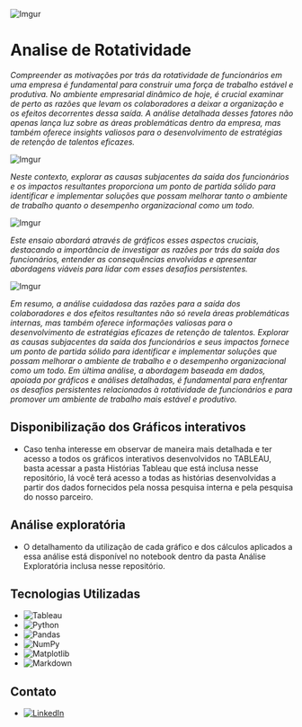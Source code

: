 ![Imgur](https://i.imgur.com/Cdf5PFB.png)

# Analise de Rotatividade
*Compreender as motivações por trás da rotatividade de funcionários em uma empresa é fundamental para construir uma força de trabalho estável e produtiva. No ambiente empresarial dinâmico de hoje, é crucial examinar de perto as razões que levam os colaboradores a deixar a organização e os efeitos decorrentes dessa saída. A análise detalhada desses fatores não apenas lança luz sobre as áreas problemáticas dentro da empresa, mas também oferece insights valiosos para o desenvolvimento de estratégias de retenção de talentos eficazes.*

![Imgur](https://i.imgur.com/vlCBK0t.png)

*Neste contexto, explorar as causas subjacentes da saída dos funcionários e os impactos resultantes proporciona um ponto de partida sólido para identificar e implementar soluções que possam melhorar tanto o ambiente de trabalho quanto o desempenho organizacional como um todo.*

![Imgur](https://i.imgur.com/hvicr07.png)

*Este ensaio abordará através de gráficos esses aspectos cruciais, destacando a importância de investigar as razões por trás da saída dos funcionários, entender as consequências envolvidas e apresentar abordagens viáveis para lidar com esses desafios persistentes.*

![Imgur](https://i.imgur.com/Hd9kSEh.png)

*Em resumo, a análise cuidadosa das razões para a saída dos colaboradores e dos efeitos resultantes não só revela áreas problemáticas internas, mas também oferece informações valiosas para o desenvolvimento de estratégias eficazes de retenção de talentos. Explorar as causas subjacentes da saída dos funcionários e seus impactos fornece um ponto de partida sólido para identificar e implementar soluções que possam melhorar o ambiente de trabalho e o desempenho organizacional como um todo. Em última análise, a abordagem baseada em dados, apoiada por gráficos e análises detalhadas, é fundamental para enfrentar os desafios persistentes relacionados à rotatividade de funcionários e para promover um ambiente de trabalho mais estável e produtivo.*

## Disponibilização dos Gráficos interativos

* Caso tenha interesse em observar de maneira mais detalhada e ter acesso a todos os gráficos interativos desenvolvidos no TABLEAU, basta acessar a pasta Histórias Tableau que está inclusa nesse repositório, lá você terá acesso a todas as histórias desenvolvidas a partir dos dados fornecidos pela nossa pesquisa interna e pela pesquisa do nosso parceiro.

## Análise exploratória

* O detalhamento da utilização de cada gráfico e dos cálculos aplicados a essa análise está disponível no notebook dentro da pasta Análise Exploratória inclusa nesse repositório.

## Tecnologias Utilizadas
* ![Tableau](https://img.shields.io/badge/Tableau-E97627?style=for-the-badge&logo=Tableau&logoColor=white)
* ![Python](https://img.shields.io/badge/python-3670A0?style=for-the-badge&logo=python&logoColor=ffdd54)
* ![Pandas](https://img.shields.io/badge/pandas-%23150458.svg?style=for-the-badge&logo=pandas&logoColor=white)
* ![NumPy](https://img.shields.io/badge/numpy-%23013243.svg?style=for-the-badge&logo=numpy&logoColor=white)
* ![Matplotlib](https://img.shields.io/badge/Matplotlib-%23ffffff.svg?style=for-the-badge&logo=Matplotlib&logoColor=black)
* ![Markdown](https://img.shields.io/badge/markdown-%23000000.svg?style=for-the-badge&logo=markdown&logoColor=white)

## Contato

* [![LinkedIn](https://img.shields.io/badge/linkedin-%230077B5.svg?style=for-the-badge&logo=linkedin&logoColor=white)](https://www.linkedin.com/in/adm-danylo-miranda/)
